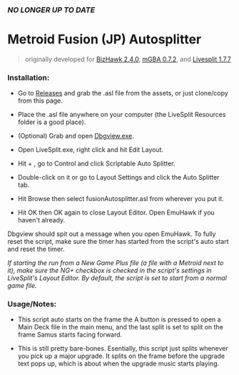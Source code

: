 ### *NO LONGER UP TO DATE*

# Metroid Fusion (JP) Autosplitter
> originally developed for [BizHawk 2.4.0](https://github.com/TASVideos/BizHawk/releases/), [mGBA 0.7.2](https://mgba.io/old.html), and [Livesplit 1.7.7](https://livesplit.org/downloads/)
> 
### Installation:

* Go to [Releases](https://github.com/videojamesgc/fusion-autosplitter/releases) and grab the .asl file from the assets, or just clone/copy from this page.

* Place the .asl file anywhere on your computer (the LiveSplit Resources folder is a good place).

* (Optional) Grab and open [Dbgview.exe](https://docs.microsoft.com/en-us/sysinternals/downloads/debugview).

* Open LiveSplit.exe, right click and hit Edit Layout.

* Hit + , go to Control and click Scriptable Auto Splitter.

* Double-click on it or go to Layout Settings and click the Auto Splitter tab.

* Hit Browse then select fusionAutosplitter.asl from wherever you put it.

* Hit OK then OK again to close Layout Editor. Open EmuHawk if you haven't already.

Dbgview should spit out a message when you open EmuHawk. To fully reset the script, make sure the timer has started from the script's auto start and reset the timer.

*If starting the run from a New Game Plus file (a file with a Metroid next to it), make sure the NG+*
*checkbox is checked in the script's settings in LiveSplit's Layout Editor. By default, the script*
*is set to start from a normal game file.*

### Usage/Notes:

* This script auto starts on the frame the A button is pressed to open a Main Deck file in the main menu, and the last split is set to split on the frame Samus starts facing forward.

* This is still pretty bare-bones. Esentially, this script just splits whenever you pick up a major upgrade. It splits on the frame before the upgrade text pops up, which is about when the upgrade music starts playing.
